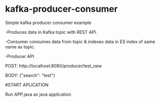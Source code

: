 # kafka-producer-consumer
Simple kafka producer consumer example

-Produces data in Kafka topic with REST API.

-Consumer consumes data from topic & indexes data in ES index of same name as topic.

-Producer API

POST: http://localhost:8080/producer/test_new

BODY: {"search": "test"}

#START APLICATION

Run APP.java as java application


